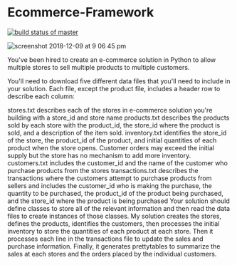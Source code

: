 # Ecommerce-Framework
[![build status of master](https://travis-ci.org/Svaity/Ecommerce-Framwork.svg?branch=master)](https://travis-ci.org/Svaity/Ecommerce-Framwork)

![screenshot 2018-12-09 at 9 06 45 pm](https://user-images.githubusercontent.com/43662680/50105411-9e40a800-01fa-11e9-9296-fe7c6f584c56.png)

You've been hired to create an e-commerce solution in Python to allow multiple stores to sell multiple products to multiple customers.   

You'll need to download five different data files that you'll need to include in your solution.  Each file, except the product file,  includes a header row to describe each column:

stores.txt describes each of the stores in e-commerce solution you're building with a store_id and store name
products.txt describes the products sold by each store with the product_id, the store_id where the product is sold, and a description of the item sold.
inventory.txt identifies the store_id of the store, the product_id of the product, and initial quantities of each product when the store opens.  Customer orders may exceed the initial supply but the store has no mechanism to add more inventory. 
customers.txt includes the customer_id and the name of the customer who purchase products from the stores
transactions.txt describes the transactions where the customers attempt to purchase products from sellers and includes the customer_id who is making the purchase, the quantity to be purchased, the product_id of the product being purchased, and the store_id where the product is being purchased
Your solution should define classes to store all of the relevant information and then read the data files to create instances of those classes.  My solution creates the stores, defines the products, identifies the customers, then processes the initial inventory to store the quantities of each product at each store.  Then it processes each line in the transactions file to update the sales and purchase information.  Finally, it generates prettytables to summarize the sales at each stores and the orders placed by the individual customers.  
